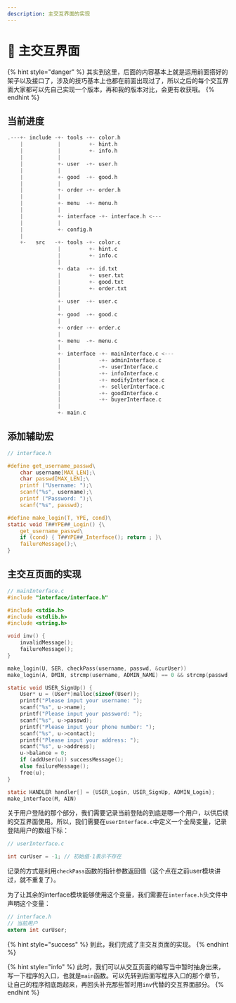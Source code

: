 ```yaml
---
description: 主交互界面的实现
---
```


# 📨 主交互界面

{% hint style="danger" %}
其实到这里，后面的内容基本上就是运用前面搭好的架子以及接口了，涉及的技巧基本上也都在前面出现过了，所以之后的每个交互界面大家都可以先自己实现一个版本，再和我的版本对比，会更有收获哦。
{% endhint %}

## 当前进度

```c
.---+- include -+- tools -+- color.h
    |           |         +- hint.h
    |           |         +- info.h
    |           | 
    |           +- user  -+- user.h
    |           |
    |           +- good  -+- good.h
    |           |
    |           +- order -+- order.h
    |           |
    |           +- menu  -+- menu.h
    |           |
    |           +- interface -+- interface.h <---
    |           |
    |           +- config.h
    |
    +-   src   -+- tools -+- color.c
                |         +- hint.c
                |         +- info.c 
                |
                +- data  -+- id.txt
                |         +- user.txt
                |         +- good.txt 
                |         +- order.txt
                |
                +- user  -+- user.c 
                |
                +- good  -+- good.c
                |
                +- order -+- order.c
                |
                +- menu  -+- menu.c
                |
                +- interface -+- mainInterface.c <---
                |            -+- adminInterface.c
                |            -+- userInterface.c
                |            -+- infoInterface.c
                |            -+- modifyInterface.c
                |            -+- sellerInterface.c
                |            -+- goodInterface.c
                |            -+- buyerInterface.c
                |
                +- main.c
```

## 添加辅助宏

```c
// interface.h

#define get_username_passwd\
    char username[MAX_LEN];\
    char passwd[MAX_LEN];\
    printf ("Username: ");\
    scanf("%s", username);\
    printf ("Password: ");\
    scanf("%s", passwd);

#define make_login(T, YPE, cond)\
static void T##YPE##_Login() {\
    get_username_passwd\
    if (cond) { T##YPE##_Interface(); return ; }\
    failureMessage();\
}
```

## 主交互页面的实现

```c
// mainInterface.c
#include "interface/interface.h"

#include <stdio.h>
#include <stdlib.h>
#include <string.h>

void inv() { 
    invalidMessage(); 
    failureMessage();
}

make_login(U, SER, checkPass(username, passwd, &curUser))
make_login(A, DMIN, strcmp(username, ADMIN_NAME) == 0 && strcmp(passwd, ADMIN_PASS) == 0)

static void USER_SignUp() {
    User* u = (User*)malloc(sizeof(User));
    printf("Please input your username: ");
    scanf("%s", u->name);
    printf("Please input your password: ");
    scanf("%s", u->passwd);
    printf("Please input your phone number: ");
    scanf("%s", u->contact);
    printf("Please input your address: ");
    scanf("%s", u->address);
    u->balance = 0;
    if (addUser(u)) successMessage();
    else failureMessage();
    free(u);
}

static HANDLER handler[] = {USER_Login, USER_SignUp, ADMIN_Login};
make_interface(M, AIN)
```

关于用户登陆的那个部分，我们需要记录当前登陆的到底是哪一个用户，以供后续的交互界面使用。所以，我们需要在`userInterface.c`中定义一个全局变量，记录登陆用户的数组下标：

```c
// userInterface.c

int curUser = -1; // 初始值-1表示不存在
```

记录的方式是利用`checkPass`函数的指针参数返回值（这个点在之前user模块讲过，就不重复了）。

为了让其余的interface模块能够使用这个变量，我们需要在`interface.h`头文件中声明这个变量：

```c
// interface.h
// 当前用户
extern int curUser;
```

{% hint style="success" %}
到此，我们完成了主交互页面的实现。
{% endhint %}

{% hint style="info" %}
此时，我们可以从交互页面的编写当中暂时抽身出来，写一下程序的入口，也就是`main`函数。可以先转到后面写程序入口的那个章节，让自己的程序彻底跑起来，再回头补充那些暂时用`inv`代替的交互界面部分。
{% endhint %}
